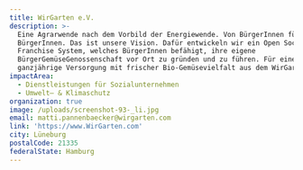 ```yaml
---
title: WirGarten e.V.
description: >-
  Eine Agrarwende nach dem Vorbild der Energiewende. Von BürgerInnen für
  BürgerInnen. Das ist unsere Vision. Dafür entwickeln wir ein Open Social
  Franchise System, welches BürgerInnen befähigt, ihre eigene
  BürgerGemüseGenossenschaft vor Ort zu gründen und zu führen. Für eine
  ganzjährige Versorgung mit frischer Bio-Gemüsevielfalt aus dem WirGarten.
impactArea:
  - Dienstleistungen für Sozialunternehmen
  - Umwelt– & Klimaschutz
organization: true
image: /uploads/screenshot-93-_li.jpg
email: matti.pannenbaecker@wirgarten.com
link: 'https://www.WirGarten.com'
city: Lüneburg
postalCode: 21335
federalState: Hamburg
---
```


